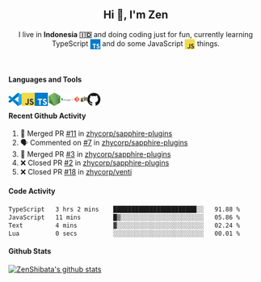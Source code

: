 <h2 align="center"> Hi 👋, I'm Zen</h2>
<p align="center">I live in <b>Indonesia 🇮🇩</b> and doing coding just for fun, currently learning TypeScript <img align="center" alt="Typescript" width="20px" src="https://raw.githubusercontent.com/github/explore/78df643247d429f6cc873026c0622819ad797942/topics/typescript/typescript.png" /> and do some JavaScript <img align="center" alt="JavaScript" width="20px" src="https://raw.githubusercontent.com/github/explore/80688e429a7d4ef2fca1e82350fe8e3517d3494d/topics/javascript/javascript.png" /> things.</p>

<br />

#### Languages and Tools

<img align="left" alt="Visual Studio Code" width="26px" src="https://raw.githubusercontent.com/github/explore/80688e429a7d4ef2fca1e82350fe8e3517d3494d/topics/visual-studio-code/visual-studio-code.png" />
<img align="left" alt="JavaScript" width="26px" src="https://raw.githubusercontent.com/github/explore/80688e429a7d4ef2fca1e82350fe8e3517d3494d/topics/javascript/javascript.png" />
<img align="left" alt="Typescript" width="26px" src="https://raw.githubusercontent.com/github/explore/78df643247d429f6cc873026c0622819ad797942/topics/typescript/typescript.png" /><img align="left" alt="Node.js" width="26px" src="https://raw.githubusercontent.com/github/explore/80688e429a7d4ef2fca1e82350fe8e3517d3494d/topics/nodejs/nodejs.png" />
<img align="left" alt="MongoDB" width="26px" src="https://raw.githubusercontent.com/github/explore/80688e429a7d4ef2fca1e82350fe8e3517d3494d/topics/mongodb/mongodb.png" />
<img align="left" alt="Git" width="26px" src="https://raw.githubusercontent.com/github/explore/80688e429a7d4ef2fca1e82350fe8e3517d3494d/topics/git/git.png" />
<img align="left" alt="GitHub" width="26px" src="https://raw.githubusercontent.com/github/explore/78df643247d429f6cc873026c0622819ad797942/topics/github/github.png" />


<br/>

#### Recent Github Activity

<!--START_SECTION:activity-->
1. 🎉 Merged PR [#11](https://github.com/zhycorp/sapphire-plugins/pull/11) in [zhycorp/sapphire-plugins](https://github.com/zhycorp/sapphire-plugins)
2. 🗣 Commented on [#7](https://github.com/zhycorp/sapphire-plugins/issues/7) in [zhycorp/sapphire-plugins](https://github.com/zhycorp/sapphire-plugins)
3. 🎉 Merged PR [#3](https://github.com/zhycorp/sapphire-plugins/pull/3) in [zhycorp/sapphire-plugins](https://github.com/zhycorp/sapphire-plugins)
4. ❌ Closed PR [#2](https://github.com/zhycorp/sapphire-plugins/pull/2) in [zhycorp/sapphire-plugins](https://github.com/zhycorp/sapphire-plugins)
5. ❌ Closed PR [#18](https://github.com/zhycorp/venti/pull/18) in [zhycorp/venti](https://github.com/zhycorp/venti)
<!--END_SECTION:activity-->


#### Code Activity

<!--START_SECTION:waka-->

```text
TypeScript   3 hrs 2 mins    ███████████████████████░░   91.88 %
JavaScript   11 mins         █▒░░░░░░░░░░░░░░░░░░░░░░░   05.86 %
Text         4 mins          ▓░░░░░░░░░░░░░░░░░░░░░░░░   02.24 %
Lua          0 secs          ░░░░░░░░░░░░░░░░░░░░░░░░░   00.01 %
```

<!--END_SECTION:waka-->

#### Github Stats

[![ZenShibata's github stats](https://github-readme-stats.vercel.app/api?username=ZenShibata&show_icons=true&count_private=true&include_all_commits=true&hide_title=true)](https://github.com/anuraghazra/github-readme-stats)
